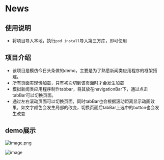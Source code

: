 # News
## 使用说明
- 将项目导入本地，执行`pod install`导入第三方库，即可使用
## 项目介绍
- 该项目是模仿今日头条做的demo，主要是为了熟悉新闻类应用程序的框架搭建。
- 所有页面实现懒加载，只有初次切到该页面时才会发生加载
- 模拟新闻类应用程序制作tabbar，将其放在navigationBar下，通过点击tabBar可以切换页面。
- 通过左右滚动页面可以切换页面，同时tabBar也会根据滚动距离显示动画效果，如文字颜色会发生局部的改变，切换页面后tabBar上选中的button也会发生改变
## demo展示
![image.png](http://upload-images.jianshu.io/upload_images/6239098-13e8cc5f92d61ff6.png?imageMogr2/auto-orient/strip%7CimageView2/2/w/1240)

![image](http://upload-images.jianshu.io/upload_images/6239098-367acfafe1404d21.png?imageMogr2/auto-orient/strip%7CimageView2/2/w/1240)
